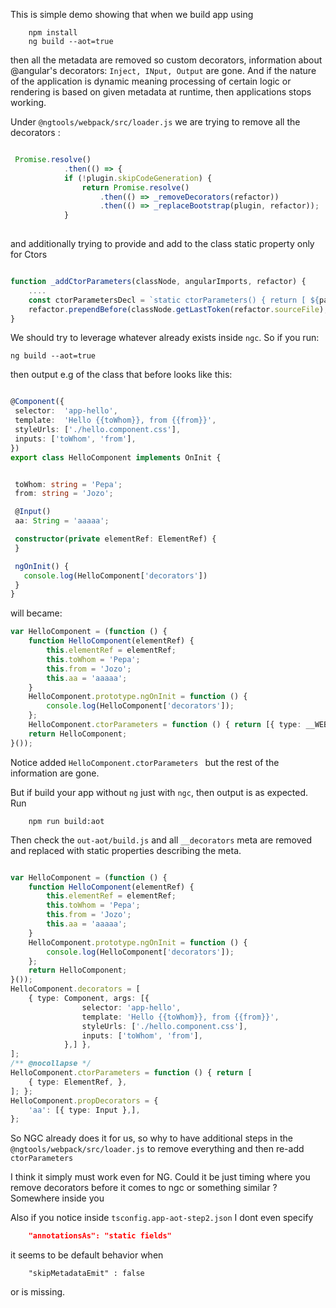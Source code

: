 This is simple demo showing that when we build app using
```
    npm install
    ng build --aot=true
```

then all the metadata are removed so custom decorators, information about @angular's 
decorators: `Inject, INput, Output` are gone. And if the nature of the application is dynamic 
meaning processing of certain logic or rendering is based on given metadata at runtime, then 
applications stops working.

Under `@ngtools/webpack/src/loader.js` we are trying to remove all the decorators :

```ts

 Promise.resolve()
            .then(() => {
            if (!plugin.skipCodeGeneration) {
                return Promise.resolve()
                    .then(() => _removeDecorators(refactor))
                    .then(() => _replaceBootstrap(plugin, refactor));
            }
    
```

and additionally trying to provide and add to the class static property only for Ctors

```ts

function _addCtorParameters(classNode, angularImports, refactor) {
    ....
    const ctorParametersDecl = `static ctorParameters() { return [ ${params.join(', ')} ]; }`;
    refactor.prependBefore(classNode.getLastToken(refactor.sourceFile), ctorParametersDecl);
}
```

We should try to leverage whatever already exists inside `ngc`. So if you run:

`ng build --aot=true`

then output e.g of the class that before looks like this:
 
 ```ts

@Component({
  selector:  'app-hello',
  template:  'Hello {{toWhom}}, from {{from}}',
  styleUrls: ['./hello.component.css'],
  inputs: ['toWhom', 'from'],
})
export class HelloComponent implements OnInit {


  toWhom: string = 'Pepa';
  from: string = 'Jozo';

  @Input()
  aa: String = 'aaaaa';

  constructor(private elementRef: ElementRef) {
  }

  ngOnInit() {
    console.log(HelloComponent['decorators'])
  }
}
```

will became:

```ts
var HelloComponent = (function () {
    function HelloComponent(elementRef) {
        this.elementRef = elementRef;
        this.toWhom = 'Pepa';
        this.from = 'Jozo';
        this.aa = 'aaaaa';
    }
    HelloComponent.prototype.ngOnInit = function () {
        console.log(HelloComponent['decorators']);
    };
    HelloComponent.ctorParameters = function () { return [{ type: __WEBPACK_IMPORTED_MODULE_0__angular_core__["Z" /* ElementRef */] }]; };
    return HelloComponent;
}());

```
Notice added `HelloComponent.ctorParameters ` but the rest of the information are gone.
 
But if build your app without `ng` just with `ngc`, then output is as expected. Run 
 
```
    npm run build:aot
``` 

Then check the `out-aot/build.js` and all `__decorators` meta are removed and replaced with
static properties describing the meta.

```ts

var HelloComponent = (function () {
    function HelloComponent(elementRef) {
        this.elementRef = elementRef;
        this.toWhom = 'Pepa';
        this.from = 'Jozo';
        this.aa = 'aaaaa';
    }
    HelloComponent.prototype.ngOnInit = function () {
        console.log(HelloComponent['decorators']);
    };
    return HelloComponent;
}());
HelloComponent.decorators = [
    { type: Component, args: [{
                selector: 'app-hello',
                template: 'Hello {{toWhom}}, from {{from}}',
                styleUrls: ['./hello.component.css'],
                inputs: ['toWhom', 'from'],
            },] },
];
/** @nocollapse */
HelloComponent.ctorParameters = function () { return [
    { type: ElementRef, },
]; };
HelloComponent.propDecorators = {
    'aa': [{ type: Input },],
};

```

So NGC already does it for us, so why to have additional steps in the `@ngtools/webpack/src/loader.js`
to remove everything and then re-add `ctorParameters`


I think it simply must work even for NG. Could it be just timing where you remove decorators before
it comes to ngc or something similar ? Somewhere inside you 

Also if you notice inside `tsconfig.app-aot-step2.json` I dont even specify

```json
    "annotationsAs": "static fields"
```

it seems to be default behavior when 

```
    "skipMetadataEmit" : false
```

or is missing.

